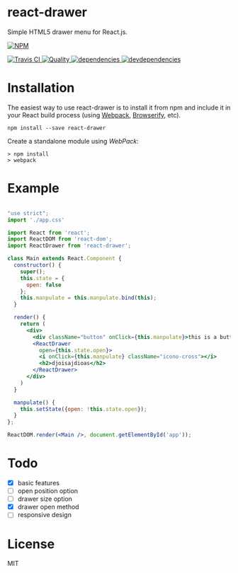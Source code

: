 react-drawer
==============

Simple HTML5 drawer menu for React.js.

[![NPM][npm-icon] ][npm-url]

[![Travis CI][travis-ci-image] ][travis-ci-url]
[![Quality][quality-badge] ][quality-url]
[![dependencies][dependencies-image] ][dependencies-url]
[![devdependencies][devdependencies-image] ][devdependencies-url]

[npm-icon]: https://nodei.co/npm/react-drawer.png?downloads=true
[npm-url]: https://npmjs.org/package/react-drawer
[travis-ci-image]: https://travis-ci.org/jmfrancois/react-drawer.svg?branch=master
[travis-ci-url]: https://travis-ci.org/jmfrancois/react-drawer

[dependencies-image]: https://david-dm.org/atom2ueki/react-drawer.png
[dependencies-url]: https://david-dm.org/atom2ueki/react-drawer
[devdependencies-image]: https://david-dm.org/atom2ueki/react-drawer/dev-status.png
[devdependencies-url]: https://david-dm.org/atom2ueki/react-drawer#info=devDependencies

[quality-badge]: http://npm.packagequality.com/shield/react-drawer.svg
[quality-url]: http://packagequality.com/#?package=react-drawer

Installation
============

The easiest way to use react-drawer is to install it from npm and include it in your React build process (using [Webpack](http://webpack.github.io/), [Browserify](http://browserify.org/), etc).

```
npm install --save react-drawer
```

Create a standalone module using *WebPack*:
```
> npm install
> webpack
```

Example
=====

```jsx

"use strict";
import './app.css'

import React from 'react';
import ReactDOM from 'react-dom';
import ReactDrawer from 'react-drawer';

class Main extends React.Component {
  constructor() {
    super();
    this.state = {
      open: false
    };
    this.manpulate = this.manpulate.bind(this);
  }

  render() {
    return (
      <div>
        <div className="button" onClick={this.manpulate}>this is a button</div>
        <ReactDrawer
          open={this.state.open}>
          <i onClick={this.manpulate} className="icono-cross"></i>
          <h2>djoisajdioas</h2>
        </ReactDrawer>
      </div>
    )
  }

  manpulate() {
    this.setState({open: !this.state.open});
  }
};

ReactDOM.render(<Main />, document.getElementById('app'));
```

Todo
========
- [x] basic features
- [ ] open position option
- [ ] drawer size option
- [x] drawer open method
- [ ] responsive design

License
=======

MIT
